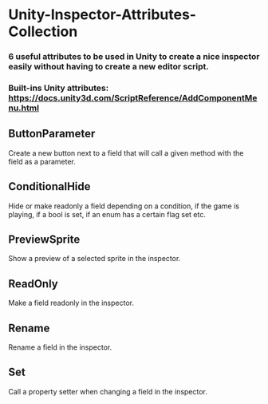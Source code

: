 # Unity-Inspector-Attributes-Collection
### 6 useful attributes to be used in Unity to create a nice inspector easily without having to create a new editor script.
### Built-ins Unity attributes: https://docs.unity3d.com/ScriptReference/AddComponentMenu.html

## ButtonParameter

Create a new button next to a field that will call a given method with the field as a parameter.

## ConditionalHide

Hide or make readonly a field depending on a condition, if the game is playing, if a bool is set, if an enum has a certain flag set etc.

## PreviewSprite

Show a preview of a selected sprite in the inspector.

## ReadOnly

Make a field readonly in the inspector.

## Rename

Rename a field in the inspector.

## Set

Call a property setter when changing a field in the inspector.
